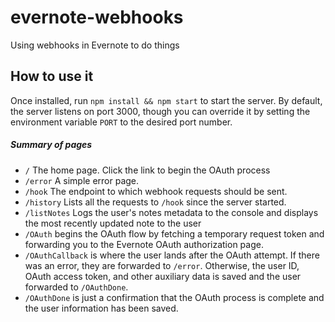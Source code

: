 # evernote-webhooks
Using webhooks in Evernote to do things

## How to use it
Once installed, run `npm install && npm start` to start the server. By default, the server listens on port 3000, though you can override it by setting the environment variable `PORT` to the desired port number.
##### Summary of pages
* `/` The home page. Click the link to begin the OAuth process
* `/error` A simple error page.
* `/hook` The endpoint to which webhook requests should be sent.
* `/history` Lists all the requests to `/hook` since the server started.
* `/listNotes` Logs the user's notes metadata to the console and displays the most recently updated note to the user
* `/OAuth` begins the OAuth flow by fetching a temporary request token and forwarding you to the Evernote OAuth authorization page.
* `/OAuthCallback` is where the user lands after the OAuth attempt. If there was an error, they are forwarded to `/error`. Otherwise, the user ID, OAuth access token, and other auxiliary data is saved and the user forwarded to `/OAuthDone`.
* `/OAuthDone` is just a confirmation that the OAuth process is complete and the user information has been saved.

